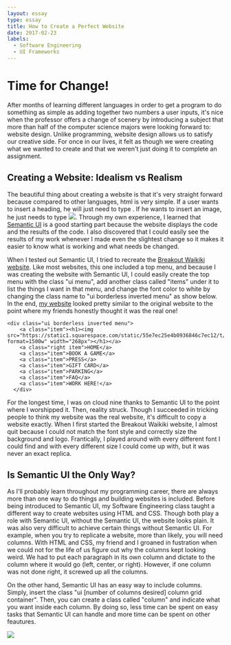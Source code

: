 ```yaml
---
layout: essay
type: essay
title: How to Create a Perfect Website
date: 2017-02-23
labels:
  - Software Engineering
  - UI Frameworks
---
```


# Time for Change!

After months of learning different languages in order to get a program to do something as simple as adding together two numbers a user inputs, it's nice when the professor offers a change of scenery by introducing a subject that more than half of the computer science majors were looking forward to: website design.  Unlike programming, website design allows us to satisfy our creative side.  For once in our lives, it felt as though we were creating what we wanted to create and that we weren't just doing it to complete an assignment.

## Creating a Website: Idealism vs Realism

The beautiful thing about creating a website is that it's very straight forward because compared to other languages, html is very simple.  If a user wants to insert a heading, he will just need to type <h></h>.  If he wants to insert an image, he just needs to type <img src="website url">.  Through my own experience, I learned that [Semantic UI](https://semantic-ui.com/) is a good starting part because the website displays the code and the results of the code.  I also discovered that I could easily see the results of my work whenever I made even the slightest change so it makes it easier to know what is working and what needs be changed.

When I tested out Semantic UI, I tried to recreate the [Breakout Waikiki website](https://www.breakoutwaikiki.com/).  Like most websites, this one included a top menu, and because I was creating the website with Semantic UI, I could easily create the top menu with the class "ui menu", add another class called "items" under it to list the things I want in that menu, and change the font color to white by changing the class name to "ui borderless inverted menu" as show below.  In the end, [my website](https://github.com/mary-pascual/breakout) looked pretty similar to the original website to the point where my friends honestly thought it was the real one!
```
<div class="ui borderless inverted menu">
    <a class="item"><h1><img src="https://static1.squarespace.com/static/55e7ec25e4b0936846c7ec12/t/564100f8e4b07ea8de5407f0/1484027202845/?format=1500w" width="268px"></h1></a>
    <a class="right item">HOME</a>
    <a class="item">BOOK A GAME</a>
    <a class="item">PRESS</a>
    <a class="item">GIFT CARD</a>
    <a class="item">PARKING</a>
    <a class="item">FAQ</a>
    <a class="item">WORK HERE!</a>
  </div>
```
For the longest time, I was on cloud nine thanks to Semantic UI to the point where I worshipped it.  Then, reality struck.  Though I succeeded in tricking people to think my website was the real website, it's difficult to copy a website exactly.  When I first started the Breakout Waikiki website, I almost quit because I could not match the font style and correctly size the background and logo.  Frantically, I played around with every different font I could find and with every different size I could come up with, but it was never an exact replica.

## Is Semantic UI the Only Way?

As I'll probably learn throughout my programming career, there are always more than one way to do things and building websites is included.  Before being introduced to Semantic UI, my Software Engineering class taught a different way to create websites using HTML and CSS.  Though both play a role with Semantic UI, without the Semantic UI, the website looks plain.  It was also very difficult to achieve certain things without Semantic UI.  For example, when you try to replicate a website, more than likely, you will need columns.  With HTML and CSS, my friend and I groaned in fustration when we could not for the life of us figure out why the columns kept looking weird.  We had to put each paragraph in its own column and dictate to the column where it would go (left, center, or right).  However, if one column was not done right, it screwed up all the columns.

On the other hand, Semantic UI has an easy way to include columns.  Simply, insert the class "ui [number of columns desired] column grid container".  Then, you can create a class called "column" and indicate what you want inside each column.  By doing so, less time can be spent on easy tasks that Semantic UI can handle and more time can be spent on other feautures.

<img class="ui image" src="http://www.silkstream.net/blog/wp-content/uploads/2014/12/red-blue-web-design-comic.gif">
